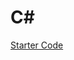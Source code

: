 # C#

[Starter Code](C#%204814364332684bd5ae8e20418f9a8cb7/Starter%20Code%20ef0423e5b44a4f77877be17b6a24065e.md)